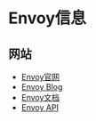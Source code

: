 # Envoy信息

## 网站

- [Envoy官网](https://www.envoyproxy.io/)
- [Envoy Blog](https://blog.envoyproxy.io/)
- [Envoy文档](https://www.envoyproxy.io/docs/envoy/latest/)
- [Envoy API](https://blog.envoyproxy.io/)



